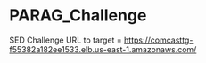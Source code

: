# PARAG_Challenge
SED Challenge
URL to target = https://comcasttg-f55382a182ee1533.elb.us-east-1.amazonaws.com/
